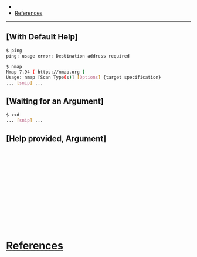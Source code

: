 - 
- [References](#references)

-------------------------------------------

## [With Default Help]
```sh
$ ping
ping: usage error: Destination address required

$ nmap
Nmap 7.94 ( https://nmap.org )
Usage: nmap [Scan Type(s)] [Options] {target specification}
... [snip] ...
```

## [Waiting for an Argument]
```sh
$ xxd
... [snip] ...
```

## [Help provided, Argument]
```sh

```

## 
```sh

```

## 
```sh

```

## 
```sh

```

## 
```sh

```

## 
```sh

```

## 
```sh

```

## 
```sh

```

# [References](#references-1)

